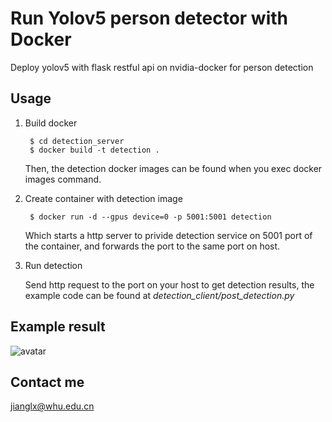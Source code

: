 # Run Yolov5 person detector with Docker
Deploy yolov5 with flask restful api on nvidia-docker for person detection

## Usage
1. Build docker
   ```shell
    $ cd detection_server
    $ docker build -t detection .
   ```
   Then, the detection docker images can be found when you exec docker images command.
2. Create container with detection image
   ```shell
    $ docker run -d --gpus device=0 -p 5001:5001 detection
    ```
    Which starts a http server to privide detection service on 5001 port of the container, and forwards the port to the same port on host.
3. Run detection

    Send http request to the port on your host to get detection results, the example code can be found at  *detection_client/post_detection.py*
## Example result
![avatar](images/example.png)

## Contact me
jianglx@whu.edu.cn
